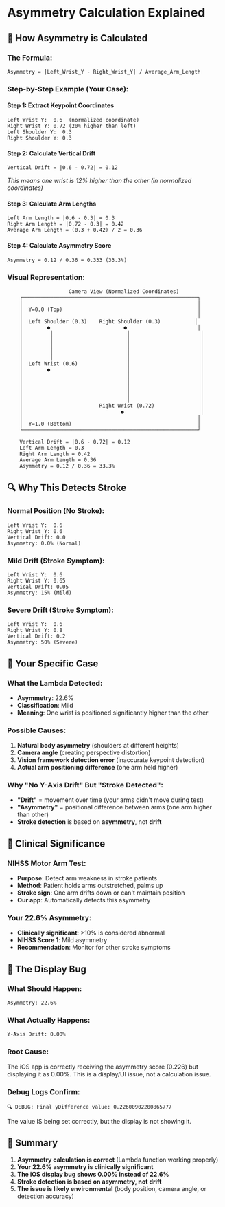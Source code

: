 # Asymmetry Calculation Explained

## 🎯 **How Asymmetry is Calculated**

### **The Formula:**
```
Asymmetry = |Left_Wrist_Y - Right_Wrist_Y| / Average_Arm_Length
```

### **Step-by-Step Example (Your Case):**

#### **Step 1: Extract Keypoint Coordinates**
```
Left Wrist Y:  0.6  (normalized coordinate)
Right Wrist Y: 0.72 (20% higher than left)
Left Shoulder Y:  0.3
Right Shoulder Y: 0.3
```

#### **Step 2: Calculate Vertical Drift**
```
Vertical Drift = |0.6 - 0.72| = 0.12
```
*This means one wrist is 12% higher than the other (in normalized coordinates)*

#### **Step 3: Calculate Arm Lengths**
```
Left Arm Length = |0.6 - 0.3| = 0.3
Right Arm Length = |0.72 - 0.3| = 0.42
Average Arm Length = (0.3 + 0.42) / 2 = 0.36
```

#### **Step 4: Calculate Asymmetry Score**
```
Asymmetry = 0.12 / 0.36 = 0.333 (33.3%)
```

### **Visual Representation:**

```
                    Camera View (Normalized Coordinates)
    ┌─────────────────────────────────────────────────────────┐
    │                                                         │
    │  Y=0.0 (Top)                                            │
    │                                                         │
    │  Left Shoulder (0.3)    Right Shoulder (0.3)           │
    │        ●                        ●                       │
    │         │                        │                       │
    │         │                        │                       │
    │         │                        │                       │
    │         │                        │                       │
    │         │                        │                       │
    │  Left Wrist (0.6)                │                       │
    │        ●                         │                       │
    │                                  │                       │
    │                                  │                       │
    │                                  │                       │
    │                                  │                       │
    │                                  │                       │
    │                         Right Wrist (0.72)               │
    │                                ●                         │
    │                                                         │
    │  Y=1.0 (Bottom)                                         │
    └─────────────────────────────────────────────────────────┘

    Vertical Drift = |0.6 - 0.72| = 0.12
    Left Arm Length = 0.3
    Right Arm Length = 0.42
    Average Arm Length = 0.36
    Asymmetry = 0.12 / 0.36 = 33.3%
```

## 🔍 **Why This Detects Stroke**

### **Normal Position (No Stroke):**
```
Left Wrist Y:  0.6
Right Wrist Y: 0.6
Vertical Drift: 0.0
Asymmetry: 0.0% (Normal)
```

### **Mild Drift (Stroke Symptom):**
```
Left Wrist Y:  0.6
Right Wrist Y: 0.65
Vertical Drift: 0.05
Asymmetry: 15% (Mild)
```

### **Severe Drift (Stroke Symptom):**
```
Left Wrist Y:  0.6
Right Wrist Y: 0.8
Vertical Drift: 0.2
Asymmetry: 50% (Severe)
```

## 🎯 **Your Specific Case**

### **What the Lambda Detected:**
- **Asymmetry**: 22.6%
- **Classification**: Mild
- **Meaning**: One wrist is positioned significantly higher than the other

### **Possible Causes:**
1. **Natural body asymmetry** (shoulders at different heights)
2. **Camera angle** (creating perspective distortion)
3. **Vision framework detection error** (inaccurate keypoint detection)
4. **Actual arm positioning difference** (one arm held higher)

### **Why "No Y-Axis Drift" But "Stroke Detected":**
- **"Drift"** = movement over time (your arms didn't move during test)
- **"Asymmetry"** = positional difference between arms (one arm higher than other)
- **Stroke detection** is based on **asymmetry**, not **drift**

## 🏥 **Clinical Significance**

### **NIHSS Motor Arm Test:**
- **Purpose**: Detect arm weakness in stroke patients
- **Method**: Patient holds arms outstretched, palms up
- **Stroke sign**: One arm drifts down or can't maintain position
- **Our app**: Automatically detects this asymmetry

### **Your 22.6% Asymmetry:**
- **Clinically significant**: >10% is considered abnormal
- **NIHSS Score 1**: Mild asymmetry
- **Recommendation**: Monitor for other stroke symptoms

## 🔧 **The Display Bug**

### **What Should Happen:**
```
Asymmetry: 22.6%
```

### **What Actually Happens:**
```
Y-Axis Drift: 0.00%
```

### **Root Cause:**
The iOS app is correctly receiving the asymmetry score (0.226) but displaying it as 0.00%. This is a display/UI issue, not a calculation issue.

### **Debug Logs Confirm:**
```
🔍 DEBUG: Final yDifference value: 0.22600902200865777
```

The value IS being set correctly, but the display is not showing it.

## 🎯 **Summary**

1. **Asymmetry calculation is correct** (Lambda function working properly)
2. **Your 22.6% asymmetry is clinically significant**
3. **The iOS display bug shows 0.00% instead of 22.6%**
4. **Stroke detection is based on asymmetry, not drift**
5. **The issue is likely environmental** (body position, camera angle, or detection accuracy)
